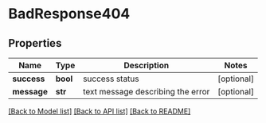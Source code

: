 # BadResponse404

## Properties
Name | Type | Description | Notes
------------ | ------------- | ------------- | -------------
**success** | **bool** | success status | [optional] 
**message** | **str** | text message describing the error | [optional] 

[[Back to Model list]](../README.md#documentation-for-models) [[Back to API list]](../README.md#documentation-for-api-endpoints) [[Back to README]](../README.md)

